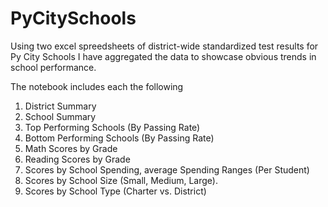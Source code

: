 # PyCitySchools
Using two excel spreedsheets of district-wide standardized test results for Py City Schools I have aggregated the data to showcase obvious trends in school performance.

The notebook includes each the following
1. District Summary
2. School Summary
3. Top Performing Schools (By Passing Rate)
4. Bottom Performing Schools (By Passing Rate)
5. Math Scores by Grade
6. Reading Scores by Grade
7. Scores by School Spending, average Spending Ranges (Per Student)
8. Scores by School Size (Small, Medium, Large).
9. Scores by School Type (Charter vs. District)


